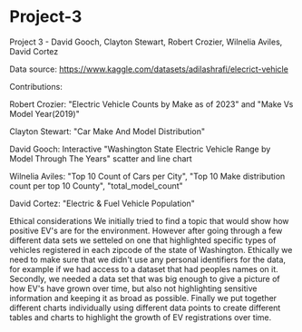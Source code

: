 # Project-3
Project 3 - David Gooch, Clayton Stewart, Robert Crozier, Wilnelia Aviles, David Cortez

Data source: https://www.kaggle.com/datasets/adilashrafi/elecrict-vehicle

Contributions:

Robert Crozier:  "Electric Vehicle Counts by Make as of 2023" and "Make Vs Model Year(2019)"

Clayton Stewart: "Car Make And Model Distribution"

David Gooch: Interactive "Washington State Electric Vehicle Range by Model Through The Years" scatter and line chart

Wilnelia Aviles: "Top 10 Count of Cars per City", "Top 10 Make distribution count per top 10 County", "total_model_count"

David Cortez: "Electric & Fuel Vehicle Population"


Ethical considerations
We initially tried to find a topic that would show how positive EV's are for the environment. However after going through a few different data sets we setteled on one that highlighted specific types of vehicles registered in each zipcode of the state of Washington. Ethically we need to make sure that we didn't use any personal identifiers for the data, for example if we had access to a dataset that had peoples names on it. Secondly, we needed a data set that was big enough to give a picture of how EV's have grown over time, but also not highlighting sensitive information and keeping it as broad as possible. Finally we put together different charts individually using different data points to create different tables and charts to highlight the growth of EV registrations over time.  
